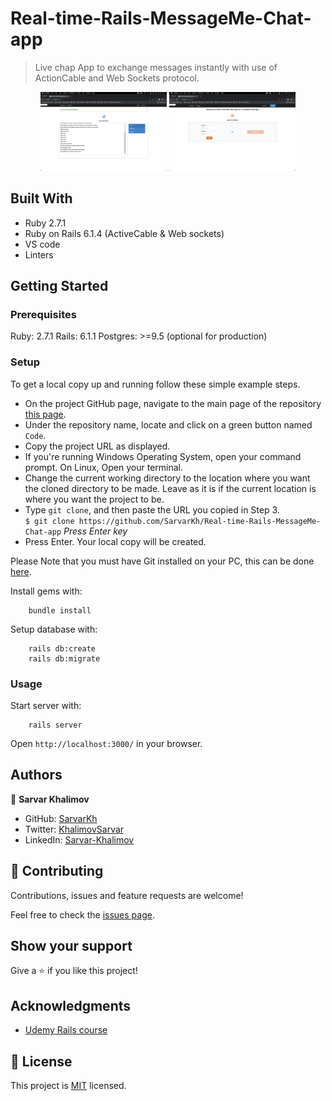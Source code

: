 # Real-time-Rails-MessageMe-Chat-app

> Live chap App to exchange messages instantly with use of ActionCable and Web Sockets protocol.

<div style="display: flex; flex-wrap: wrap">
  <div align="center">
    <img src="app/assets/images/01_welcome.png?raw=true" width="40%" height="auto"/>
    <img src="app/assets/images/02_sign_up.png?raw=true" width="40%" height="auto"/>
  </div>
</div>

## Built With

- Ruby 2.7.1
- Ruby on Rails 6.1.4 (ActiveCable & Web sockets)
- VS code
- Linters

## Getting Started

### Prerequisites

Ruby: 2.7.1
Rails: 6.1.1
Postgres: >=9.5 (optional for production)


### Setup

To get a local copy up and running follow these simple example steps.

- On the project GitHub page, navigate to the main page of the repository [this page](https://github.com/SarvarKh/Real-time-Rails-MessageMe-Chat-app).
- Under the repository name, locate and click on a green button named `Code`.
- Copy the project URL as displayed.
- If you're running Windows Operating System, open your command prompt. On Linux, Open your terminal.
- Change the current working directory to the location where you want the cloned directory to be made. Leave as it is if the current location is where you want the project to be.
- Type `git clone`, and then paste the URL you copied in Step 3.<br>
  `$ git clone https://github.com/SarvarKh/Real-time-Rails-MessageMe-Chat-app` <em>Press Enter key</em><br>
- Press Enter. Your local copy will be created.

Please Note that you must have Git installed on your PC, this can be done [here](https://gist.github.com/derhuerst/1b15ff4652a867391f03).


Install gems with:

```
    bundle install
```

Setup database with:

```
    rails db:create
    rails db:migrate
```

### Usage

Start server with:

```
    rails server
```

Open `http://localhost:3000/` in your browser.


## Authors

👤 **Sarvar Khalimov**

- GitHub: [SarvarKh](https://github.com/SarvarKh)
- Twitter: [KhalimovSarvar](https://twitter.com/KhalimovSarvar)
- LinkedIn: [Sarvar-Khalimov](https://www.linkedin.com/in/sarvar-khalimov/)

## 🤝 Contributing

Contributions, issues and feature requests are welcome!

Feel free to check the [issues page](https://github.com/SarvarKh/Real-time-Rails-MessageMe-Chat-app/issues).

## Show your support

Give a ⭐️ if you like this project!

## Acknowledgments

- [Udemy Rails course](https://github.com/udemyrailscourse)

## 📝 License

This project is [MIT](./MIT.md) licensed.
